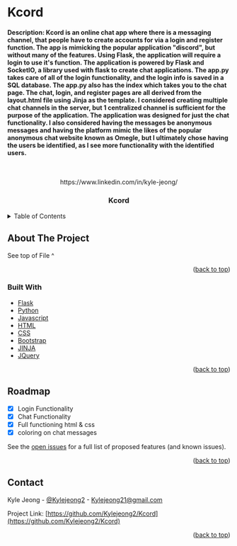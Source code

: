 # Kcord
 
#### Description: Kcord is an online chat app where there is a messaging channel, that people have to create accounts for via a login and register function. The app is mimicking the popular application "discord", but without many of the features. Using Flask, the application will require a login to use it's function. The application is powered by Flask and SocketIO, a library used with flask to create chat applications. The app.py takes care of all of the login functionality, and the login info is saved in a SQL database. The app.py also has the index which takes you to the chat page. The chat, login, and register pages are all derived from the layout.html file using Jinja as the template. I considered creating multiple chat channels in the server, but 1 centralized channel is sufficient for the purpose of the application. The application was designed for just the chat functionality. I also considered having the messages be anonymous messages and having the platform mimic the likes of the popular anonymous chat website known as Omegle, but I ultimately chose having the users be identified, as I see more functionality with the identified users. 

<div id="top"></div>
<!-- PROJECT LOGO -->
<br />
<div align="center">
  <a href="https://github.com/Kylejeong2/Kcord">
  </a>
  <p>https://www.linkedin.com/in/kyle-jeong/</p>
<h3 align="center">Kcord</h3>

<div align="left">
<!-- TABLE OF CONTENTS -->
<details>
  <summary>Table of Contents</summary>
  <ol>
    <li>
      <a href="#about-the-project">About The Project</a>
      <ul>
        <li><a href="#built-with">Built With</a></li>
      </ul>
    </li>
    <li><a href="#usage">Usage</a></li>
    <li><a href="#roadmap">Roadmap</a></li>
    <li><a href="#contact">Contact</a></li>
  </ol>
</details>



<!-- ABOUT THE PROJECT -->
## About The Project
See top of File ^

<!-- 
<img src="/images/screenshot.png" alt="ss of site">
-->
<p align="right">(<a href="#top">back to top</a>)</p>


### Built With

* [Flask](https://flask.palletsprojects.com/en/2.0.x/)
* [Python](https://www.python.org/)
* [Javascript](https://www.javascript.com/)
* [HTML](https://html.com/)
* [CSS](https://developer.mozilla.org/en-US/docs/Web/CSS)
* [Bootstrap](https://getbootstrap.com)
* [JINJA](https://jinja.palletsprojects.com/en/3.1.x/)
* [JQuery](https://jquery.com/)

<p align="right">(<a href="#top">back to top</a>)</p>

<!-- ROADMAP -->
## Roadmap

- [x] Login Functionality
- [x] Chat Functionality
- [x] Full functioning html & css
- [x] coloring on chat messages

See the [open issues](https://github.com/Kylejeong2/Kcord/issues) for a full list of proposed features (and known issues).

<p align="right">(<a href="#top">back to top</a>)</p>

<!-- CONTACT -->
## Contact

Kyle Jeong - [@Kylejeong2](https://twitter.com/kylejeong21) - Kylejeong21@gmail.com

Project Link: [https://github.com/Kylejeong2/Kcord](https://github.com/Kylejeong2/Kcord)

<p align="right">(<a href="#top">back to top</a>)</p>
 
  </div>

 <!-- MARKDOWN LINKS & IMAGES -->
<!-- https://www.markdownguide.org/basic-syntax/#reference-style-links -->
[contributors-shield]: https://img.shields.io/github/contributors/Kylejeong2/Kcord.svg?style=for-the-badge
[contributors-url]: https://github.com/Kylejeong2/Kcord/graphs/contributors
[forks-shield]: https://img.shields.io/github/forks/Kylejeong2/Kcord.svg?style=for-the-badge
[forks-url]: https://github.com/Kylejeong2/Kcord/network/members
[stars-shield]: https://img.shields.io/github/stars/Kylejeong2/Kcord.svg?style=for-the-badge
[stars-url]: https://github.com/Kylejeong2/Kcord/stargazers
[issues-shield]: https://img.shields.io/github/issues/Kylejeong2/Kcord.svg?style=for-the-badge
[issues-url]: https://github.com/Kylejeong2/Kcord/issues
[license-shield]: https://img.shields.io/github/license/Kylejeong2/Kcord.svg?style=for-the-badge
[license-url]: https://github.com/Kylejeong2/Kcord/blob/master/LICENSE.txt
[linkedin-shield]: https://img.shields.io/badge/-LinkedIn-black.svg?style=for-the-badge&logo=linkedin&colorB=555
[linkedin-url]: https://www.linkedin.com/in/kyle-jeong/
[product-screenshot]: images/screenshot.png
